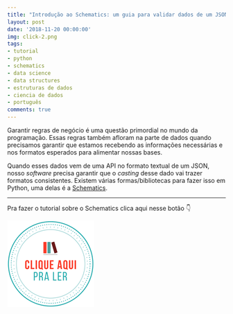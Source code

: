 ```yaml
---
title: "Introdução ao Schematics: um guia para validar dados de um JSON"
layout: post
date: '2018-11-20 00:00:00'
img: click-2.png
tags:
- tutorial
- python
- schematics
- data science
- data structures
- estruturas de dados
- ciencia de dados
- português
comments: true
---
```


Garantir regras de negócio é uma questão primordial no mundo da programação. Essas regras também afloram na parte de dados quando precisamos garantir que estamos recebendo as informações necessárias e nos formatos esperados para alimentar nossas bases.

Quando esses dados vem de uma API no formato textual de um JSON, nosso _software_ precisa garantir que o _casting_ desse dado vai trazer formatos consistentes. Existem várias formas/bibliotecas para fazer isso em Python, uma delas é a [Schematics](https://schematics.readthedocs.io/en/latest/index.html).

---

Pra fazer o tutorial sobre o Schematics clica aqui nesse botão 👇

[![clique aqui para ler](/images/clique-aqui-para-ler.png)](https://medium.com/databootcamp/introducao-ao-schematics-a62ce5b83667)
